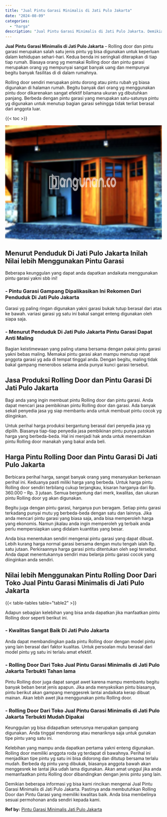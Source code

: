 ```yaml
---
title: "Jual Pintu Garasi Minimalis di Jati Pulo Jakarta"
date: "2024-08-09"
categories: 
  - "harga"
description: "Jual Pintu Garasi Minimalis di Jati Pulo Jakarta. Demikian beberapa informasi yg bisa kami rincikan mengenai Jual Pintu Garasi Minimalis di Jati Pulo Jakarta..."
---
```


**Jual Pintu Garasi Minimalis di Jati Pulo Jakarta** – Rolling door dan pintu garasi merupakan salah satu jenis pintu yg bisa digunakan untuk keperluan dalam kehidupan sehari-hari. Kedua benda ini seringkali diterapkan di tiap tiap rumah. Biasaya orang yg memakai Rolling door dan pintu garasi merupakan orang yg mempunyai sangat banyak uang dan mempunyai begitu banyak fasilitas di di dalam rumahnya.

Rolling door sendiri merupakan pintu dorong atau pintu rubah yg biasa digunakan di halaman rumah. Begitu banyak dari orang yg menggunakan pintu door dikarenakan sangat efektif bilamana ukuran yg dibutuhkan panjang. Berbeda dengan pintu garasi yang merupakan satu-satunya pintu yg digunakan untuk menutup bagian garasi sehingga tidak terliat berasal dari anggota luar.

{{< toc >}}

![Jual Pintu Garasi Minimalis di Jati Pulo Jakarta](/images/pintu-garasi-62.png)

## Menurut Penduduk Di Jati Pulo Jakarta Inilah Nilai lebih Menggunakan Pintu Garasi

Beberapa keunggulan yang dapat anda dapatkan andaikata menggunakan pintu garasi yakni sbb ini!

### \- Pintu Garasi Gampang Dipalikasikan Ini Rekomen Dari Penduduk Di Jati Pulo Jakarta

Garasi yg paling ringan digunakan yakni garasi bukak tutup berasal dari atas ke bawah. variasi garasi yg satu ini bakal sangat enteng digunakan oleh siapa saja.

### \- Menurut Penduduk Di Jati Pulo Jakarta Pintu Garasi Dapat Anti Maling

Bagian keistimewaan yang paling utama bersama dengan pakai pintu garasi yakni bebas maling. Memakai pintu garasi akan mampu menutup rapat anggota garasi yg ada di tempat tinggal anda. Dengan begitu, maling tidak bakal gampang menerobos selama anda punyai kunci garasi tersebut.

## Jasa Produksi Rolling Door dan Pintu Garasi Di Jati Pulo Jakarta

Bagi anda yang ingin membuat pintu Rolling door dan pintu garasi. Anda dapat mencari jasa pembikinan pintu Rolling door dan garasi. Ada banyak sekali penyedia jasa yg siap membantu anda untuk membuat pintu cocok yg diinginkan.

Untuk perihal harga produksi bergantung berasal dari penyedia jasa yg dipilih. Biasanya tiap-tiap penyedia jasa pembikinan pintu punya patokan harga yang berbeda-beda. Hal ini menjadi hak anda untuk menentukan pintu Rolling door manakah yang bakal anda beli.

## Harga Pintu Rolling Door dan Pintu Garasi Di Jati Pulo Jakarta

Berbicara perihal harga, sangat banyak orang yang menanyakan berkenaan perihal ini. Keduanya pasti miliki harga yang berbeda. Untuk harga pintu Rolling door sendiri terbilang cukup terjangkau, kisaran harganya dari Rp. 360.000 – Rp. 3 jutaan. Semua bergantung dari merk, kwalitas, dan ukuran pintu Rolling door yg akan digunakan.

Begitu juga dengan pintu garasi, harganya pun beragam. Setiap pintu garasi terkadang punyai mutu yg berbeda-beda dengan satu dan lainnya. Jika anda mencari pintu garasi yang biasa saja, anda bisa memperoleh harga yang ekonomis. Namun jikalau anda ingin memperoleh yg terbaik anda perlu mempersiapkan uang didalam kuantitas yang besar.

Anda bisa menentukan sendiri mengenai pintu garasi yang dapat dibuat. Lebih kurang harga normal garasi bersama dengan mutu tengah ialah Rp. satu jutaan. Perkiraannya harga garasi pintu ditentukan oleh segi tersebut. Anda dapat menentukannya sendiri mau belanja pintu garasi cocok yang diinginkan anda sendiri.

## Nilai lebih Menggunakan Pintu Rolling Door Dari Toko Jual Pintu Garasi Minimalis di Jati Pulo Jakarta

{{< table-tables table="table2" >}}

Adapun sebagian kelebihan yang bisa anda dapatkan jika manfaatkan pintu Rolling door seperti berikut ini.

### \- Kwalitas Sangat Baik Di Jati Pulo Jakarta

Anda dapat membandingkan pada pintu Rolling door dengan model pintu yang lain berasal dari faktor kualitas. Untuk persoalan mutu berasal dari model pintu yg satu ini terlalu amat efektif.

### \- Rolling Door Dari Toko Jual Pintu Garasi Minimalis di Jati Pulo Jakarta Terbukti Tahan lama

Pintu Rolling door juga dapat sangat awet karena mampu membantu begitu banyak beban berat jenis apapun. Jika anda menyaksikan pintu biasanya, pintu berikut akan gampang menggesrek lantai andaikata kerap dibuat mainan. Akan lebih awet jika menggunakan pintu Rolling door.

### \- Rolling Door Dari Toko Jual Pintu Garasi Minimalis di Jati Pulo Jakarta Terbukti Mudah Dipakai

Keunggulan yg bisa didapatkan seterusnya merupakan gampang digunakan. Anda tinggal mendorong atau menariknya saja untuk gunakan tipe pintu yang satu ini.

Kelebihan yang mampu anda dapatkan pertama yakni enteng digunakan. Rolling door memiliki anggota roda yg terdapat di bawahnya. Perihal ini menjadikan tipe pintu yg satu ini bisa didorong dan ditutup bersama terlalu mudah. Berbeda dg pintu yang dibukak, biasanya anggota bawah akan menggesrek ke lantai jika udah lama digunakan. Akan amat unggul jika anda memanfaatkan pintu Rolling door dibandingkan dengan jenis pintu yang lain.

Demikian beberapa informasi yg bisa kami rincikan mengenai Jual Pintu Garasi Minimalis di Jati Pulo Jakarta. Pastinya anda membutuhkan Rolling Door dan Pintu Garasi yang memiliki kwalitas baik. Anda bisa membelinya sesuai permohonan anda sendiri kepada kami.

**Ref by:** [Pintu Garasi Minimalis Jati Pulo Jakarta](https://id.wikipedia.org/wiki/Pintu)

